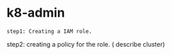 # k8-admin
```
step1: Creating a IAM role.
```
step2: creating a policy for the role. ( describe cluster)

